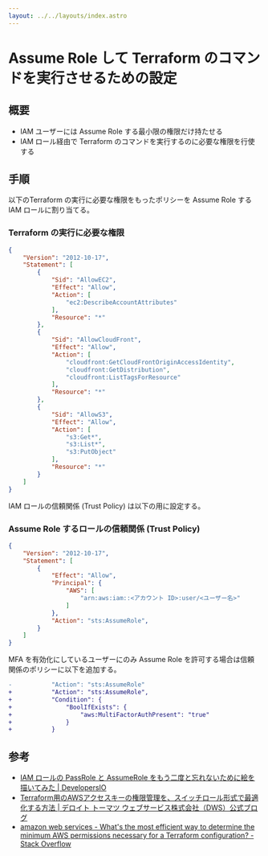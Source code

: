 ```yaml
---
layout: ../../layouts/index.astro
---
```


# Assume Role して Terraform のコマンドを実行させるための設定

## 概要

- IAM ユーザーには Assume Role する最小限の権限だけ持たせる
- IAM ロール経由で Terraform のコマンドを実行するのに必要な権限を行使する

## 手順

以下のTerraform の実行に必要な権限をもったポリシーを Assume Role する IAM ロールに割り当てる。

### Terraform の実行に必要な権限

```json
{
    "Version": "2012-10-17",
    "Statement": [
        {
            "Sid": "AllowEC2",
            "Effect": "Allow",
            "Action": [
                "ec2:DescribeAccountAttributes"
            ],
            "Resource": "*"
        },
        {
            "Sid": "AllowCloudFront",
            "Effect": "Allow",
            "Action": [
                "cloudfront:GetCloudFrontOriginAccessIdentity",
                "cloudfront:GetDistribution",
                "cloudfront:ListTagsForResource"
            ],
            "Resource": "*"
        },
        {
            "Sid": "AllowS3",
            "Effect": "Allow",
            "Action": [
                "s3:Get*",
                "s3:List*",
                "s3:PutObject"
            ],
            "Resource": "*"
        }
    ]
}
```

IAM ロールの信頼関係 (Trust Policy) は以下の用に設定する。

### Assume Role するロールの信頼関係 (Trust Policy)

```json
{
    "Version": "2012-10-17",
    "Statement": [
        {
            "Effect": "Allow",
            "Principal": {
                "AWS": [
                    "arn:aws:iam::<アカウント ID>:user/<ユーザー名>"
                ]
            },
            "Action": "sts:AssumeRole",
        }
    ]
}
```

MFA を有効化にしているユーザーにのみ Assume Role を許可する場合は信頼関係のポリシーに以下を追加する。

```diff
-           "Action": "sts:AssumeRole"
+           "Action": "sts:AssumeRole",
+           "Condition": {
+               "BoolIfExists": {
+                   "aws:MultiFactorAuthPresent": "true"
+               }
+           }
```

## 参考

- [IAM ロールの PassRole と AssumeRole をもう二度と忘れないために絵を描いてみた | DevelopersIO](https://dev.classmethod.jp/articles/iam-role-passrole-assumerole/)
- [Terraform用のAWSアクセスキーの権限管理を、スイッチロール形式で最適化する方法 | デロイト トーマツ ウェブサービス株式会社（DWS）公式ブログ](https://blog.mmmcorp.co.jp/blog/2021/01/27/terraform_with_assume_role/)
- [amazon web services - What's the most efficient way to determine the minimum AWS permissions necessary for a Terraform configuration? - Stack Overflow](https://stackoverflow.com/questions/51273227/whats-the-most-efficient-way-to-determine-the-minimum-aws-permissions-necessary)
